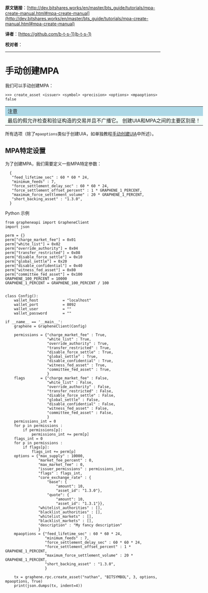  **原文链接**：[http://dev.bitshares.works/en/master/bts_guide/tutorials/mpa-create-manual.html#mpa-create-manual](http://dev.bitshares.works/en/master/bts_guide/tutorials/mpa-create-manual.html#mpa-create-manual)
 
 **译者**：[https://github.com/b-t-s-1](b-t-s-1)
 
 **校对者**： 

***   

手动创建MPA
=================================

我们可以手动创建MPA：

    >>> create_asset <issuer> <symbol> <precision> <options> <mpaoptions> false

 <table style="width: 750px;"><tbody>
    <tr>
        <td bgcolor="LightBlue">注意</td>
    </tr>
    <tr>
        <td bgcolor="MintCream">最后的假允许检查和验证构造的交易并且不广播它。 创建UIA和MPA之间的主要区别是<mpaoptions>！</td>
    </tr>
</table>

所有选项（除了`mpaoptions`类似于创建UIA，如单独教程[手动创建UIA](http://dev.bitshares.works/en/master/bts_guide/tutorials/uia-create-manual.html)中所述）。

MPA特定设置
-------------------------

为了创建MPA，我们需要定义一些MPA特定参数：


      {
       "feed_lifetime_sec" : 60 * 60 * 24,
       "minimum_feeds" : 7,
       "force_settlement_delay_sec" : 60 * 60 * 24,
       "force_settlement_offset_percent" : 1 * GRAPHENE_1_PERCENT,
       "maximum_force_settlement_volume" : 20 * GRAPHENE_1_PERCENT,
       "short_backing_asset" : "1.3.0",
      }



Python 示例

    from grapheneapi import GrapheneClient
    import json

    perm = {}
    perm["charge_market_fee"] = 0x01
    perm["white_list"] = 0x02
    perm["override_authority"] = 0x04
    perm["transfer_restricted"] = 0x08
    perm["disable_force_settle"] = 0x10
    perm["global_settle"] = 0x20
    perm["disable_confidential"] = 0x40
    perm["witness_fed_asset"] = 0x80
    perm["committee_fed_asset"] = 0x100
    GRAPHENE_100_PERCENT = 10000
    GRAPHENE_1_PERCENT = GRAPHENE_100_PERCENT / 100


    class Config():
        wallet_host           = "localhost"
        wallet_port           = 8092
        wallet_user           = ""
        wallet_password       = ""

    if __name__ == '__main__':
        graphene = GrapheneClient(Config)

        permissions = {"charge_market_fee" : True,
                       "white_list" : True,
                       "override_authority" : True,
                       "transfer_restricted" : True,
                       "disable_force_settle" : True,
                       "global_settle" : True,
                       "disable_confidential" : True,
                       "witness_fed_asset" : True,
                       "committee_fed_asset" : True,
                       }
        flags       = {"charge_market_fee" : False,
                       "white_list" : False,
                       "override_authority" : False,
                       "transfer_restricted" : False,
                       "disable_force_settle" : False,
                       "global_settle" : False,
                       "disable_confidential" : False,
                       "witness_fed_asset" : False,
                       "committee_fed_asset" : False,
                       }
        permissions_int = 0
        for p in permissions :
            if permissions[p]:
                permissions_int += perm[p]
        flags_int = 0
        for p in permissions :
            if flags[p]:
                flags_int += perm[p]
        options = {"max_supply" : 10000,
                   "market_fee_percent" : 0,
                   "max_market_fee" : 0,
                   "issuer_permissions" : permissions_int,
                   "flags" : flags_int,
                   "core_exchange_rate" : {
                       "base": {
                           "amount": 10,
                           "asset_id": "1.3.0"},
                       "quote": {
                           "amount": 10,
                           "asset_id": "1.3.1"}},
                   "whitelist_authorities" : [],
                   "blacklist_authorities" : [],
                   "whitelist_markets" : [],
                   "blacklist_markets" : [],
                   "description" : "My fancy description"
                   }
        mpaoptions = {"feed_lifetime_sec" : 60 * 60 * 24,
                      "minimum_feeds" : 7,
                      "force_settlement_delay_sec" : 60 * 60 * 24,
                      "force_settlement_offset_percent" : 1 * GRAPHENE_1_PERCENT,
                      "maximum_force_settlement_volume" : 20 * GRAPHENE_1_PERCENT,
                      "short_backing_asset" : "1.3.0",
                      }

        tx = graphene.rpc.create_asset("nathan", "BITSYMBOL", 3, options, mpaoptions, True)
        print(json.dumps(tx, indent=4))
		
